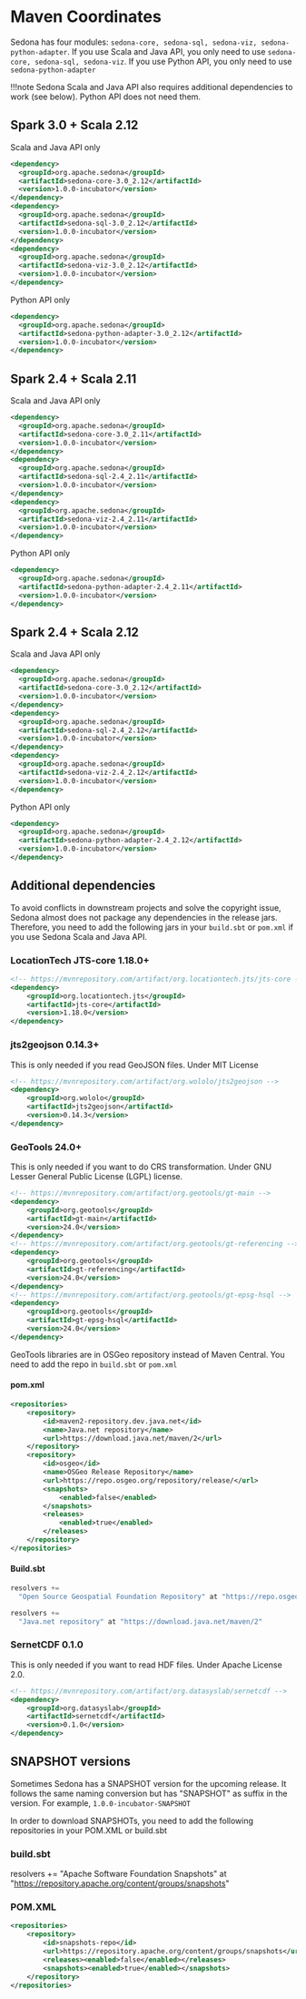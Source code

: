 # Maven Coordinates

Sedona has four modules: `sedona-core, sedona-sql, sedona-viz, sedona-python-adapter`. If you use Scala and Java API, you only need to use `sedona-core, sedona-sql, sedona-viz`. If you use Python API, you only need to use `sedona-python-adapter`

!!!note
	Sedona Scala and Java API also requires additional dependencies to work (see below). Python API does not need them.

## Spark 3.0 + Scala 2.12

Scala and Java API only
```xml
<dependency>
  <groupId>org.apache.sedona</groupId>
  <artifactId>sedona-core-3.0_2.12</artifactId>
  <version>1.0.0-incubator</version>
</dependency>
<dependency>
  <groupId>org.apache.sedona</groupId>
  <artifactId>sedona-sql-3.0_2.12</artifactId>
  <version>1.0.0-incubator</version>
</dependency>
<dependency>
  <groupId>org.apache.sedona</groupId>
  <artifactId>sedona-viz-3.0_2.12</artifactId>
  <version>1.0.0-incubator</version>
</dependency>
```

Python API only
```xml
<dependency>
  <groupId>org.apache.sedona</groupId>
  <artifactId>sedona-python-adapter-3.0_2.12</artifactId>
  <version>1.0.0-incubator</version>
</dependency>
```

## Spark 2.4 + Scala 2.11

Scala and Java API only
```xml
<dependency>
  <groupId>org.apache.sedona</groupId>
  <artifactId>sedona-core-3.0_2.11</artifactId>
  <version>1.0.0-incubator</version>
</dependency>
<dependency>
  <groupId>org.apache.sedona</groupId>
  <artifactId>sedona-sql-2.4_2.11</artifactId>
  <version>1.0.0-incubator</version>
</dependency>
<dependency>
  <groupId>org.apache.sedona</groupId>
  <artifactId>sedona-viz-2.4_2.11</artifactId>
  <version>1.0.0-incubator</version>
</dependency>
```

Python API only
```xml
<dependency>
  <groupId>org.apache.sedona</groupId>
  <artifactId>sedona-python-adapter-2.4_2.11</artifactId>
  <version>1.0.0-incubator</version>
</dependency>
```

## Spark 2.4 + Scala 2.12

Scala and Java API only
```xml
<dependency>
  <groupId>org.apache.sedona</groupId>
  <artifactId>sedona-core-3.0_2.12</artifactId>
  <version>1.0.0-incubator</version>
</dependency>
<dependency>
  <groupId>org.apache.sedona</groupId>
  <artifactId>sedona-sql-2.4_2.12</artifactId>
  <version>1.0.0-incubator</version>
</dependency>
<dependency>
  <groupId>org.apache.sedona</groupId>
  <artifactId>sedona-viz-2.4_2.12</artifactId>
  <version>1.0.0-incubator</version>
</dependency>
```

Python API only
```xml
<dependency>
  <groupId>org.apache.sedona</groupId>
  <artifactId>sedona-python-adapter-2.4_2.12</artifactId>
  <version>1.0.0-incubator</version>
</dependency>
```

## Additional dependencies

To avoid conflicts in downstream projects and solve the copyright issue, Sedona almost does not package any dependencies in the release jars. Therefore, you need to add the following jars in your `build.sbt` or `pom.xml` if you use Sedona Scala and Java API.

### LocationTech JTS-core 1.18.0+

```xml
<!-- https://mvnrepository.com/artifact/org.locationtech.jts/jts-core -->
<dependency>
    <groupId>org.locationtech.jts</groupId>
    <artifactId>jts-core</artifactId>
    <version>1.18.0</version>
</dependency>
```

### jts2geojson 0.14.3+

This is only needed if you read GeoJSON files. Under MIT License

```xml
<!-- https://mvnrepository.com/artifact/org.wololo/jts2geojson -->
<dependency>
    <groupId>org.wololo</groupId>
    <artifactId>jts2geojson</artifactId>
    <version>0.14.3</version>
</dependency>
```

### GeoTools 24.0+

This is only needed if you want to do CRS transformation. Under GNU Lesser General Public License (LGPL) license.

```xml
<!-- https://mvnrepository.com/artifact/org.geotools/gt-main -->
<dependency>
    <groupId>org.geotools</groupId>
    <artifactId>gt-main</artifactId>
    <version>24.0</version>
</dependency>
<!-- https://mvnrepository.com/artifact/org.geotools/gt-referencing -->
<dependency>
    <groupId>org.geotools</groupId>
    <artifactId>gt-referencing</artifactId>
    <version>24.0</version>
</dependency>
<!-- https://mvnrepository.com/artifact/org.geotools/gt-epsg-hsql -->
<dependency>
    <groupId>org.geotools</groupId>
    <artifactId>gt-epsg-hsql</artifactId>
    <version>24.0</version>
</dependency>
```

GeoTools libraries are in OSGeo repository instead of Maven Central. You need to add the repo in `build.sbt` or `pom.xml`

#### pom.xml
```xml
<repositories>
    <repository>
        <id>maven2-repository.dev.java.net</id>
        <name>Java.net repository</name>
        <url>https://download.java.net/maven/2</url>
    </repository>
    <repository>
        <id>osgeo</id>
        <name>OSGeo Release Repository</name>
        <url>https://repo.osgeo.org/repository/release/</url>
        <snapshots>
            <enabled>false</enabled>
        </snapshots>
        <releases>
            <enabled>true</enabled>
        </releases>
    </repository>
</repositories>
```

#### Build.sbt
```scala
resolvers +=
  "Open Source Geospatial Foundation Repository" at "https://repo.osgeo.org/repository/release/"

resolvers +=
  "Java.net repository" at "https://download.java.net/maven/2"
```

### SernetCDF 0.1.0

This is only needed if you want to read HDF files. Under Apache License 2.0.

```xml
<!-- https://mvnrepository.com/artifact/org.datasyslab/sernetcdf -->
<dependency>
    <groupId>org.datasyslab</groupId>
    <artifactId>sernetcdf</artifactId>
    <version>0.1.0</version>
</dependency>

```

## SNAPSHOT versions
Sometimes Sedona has a SNAPSHOT version for the upcoming release. It follows the same naming conversion but has "SNAPSHOT" as suffix in the version. For example, `1.0.0-incubator-SNAPSHOT`

In order to download SNAPSHOTs, you need to add the following repositories in your POM.XML or build.sbt
### build.sbt
resolvers +=
  "Apache Software Foundation Snapshots" at "https://repository.apache.org/content/groups/snapshots"
### POM.XML

```xml
<repositories>
    <repository>
        <id>snapshots-repo</id>
        <url>https://repository.apache.org/content/groups/snapshots</url>
        <releases><enabled>false</enabled></releases>
        <snapshots><enabled>true</enabled></snapshots>
    </repository>
</repositories>
```
